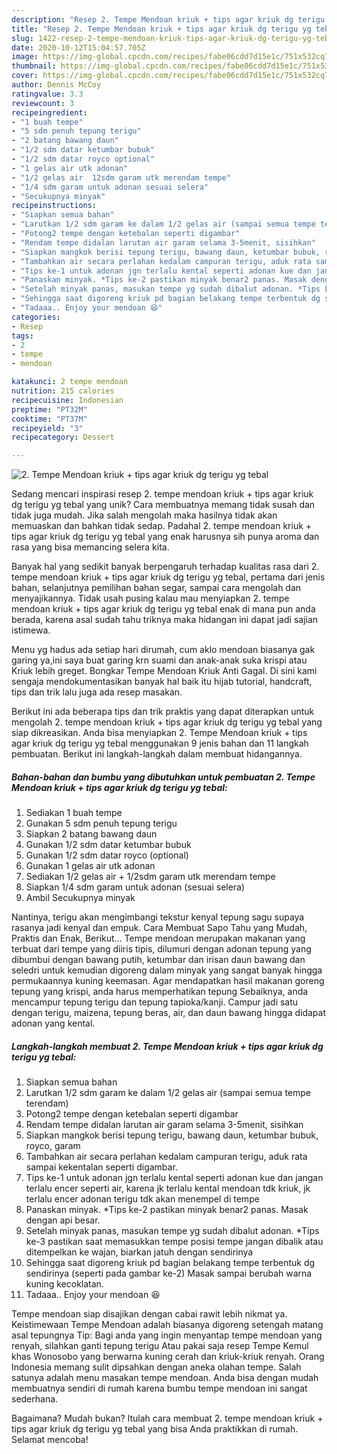 ```yaml
---
description: "Resep 2. Tempe Mendoan kriuk + tips agar kriuk dg terigu yg tebal Anti Gagal"
title: "Resep 2. Tempe Mendoan kriuk + tips agar kriuk dg terigu yg tebal Anti Gagal"
slug: 1422-resep-2-tempe-mendoan-kriuk-tips-agar-kriuk-dg-terigu-yg-tebal-anti-gagal
date: 2020-10-12T15:04:57.705Z
image: https://img-global.cpcdn.com/recipes/fabe06cdd7d15e1c/751x532cq70/2-tempe-mendoan-kriuk-tips-agar-kriuk-dg-terigu-yg-tebal-foto-resep-utama.jpg
thumbnail: https://img-global.cpcdn.com/recipes/fabe06cdd7d15e1c/751x532cq70/2-tempe-mendoan-kriuk-tips-agar-kriuk-dg-terigu-yg-tebal-foto-resep-utama.jpg
cover: https://img-global.cpcdn.com/recipes/fabe06cdd7d15e1c/751x532cq70/2-tempe-mendoan-kriuk-tips-agar-kriuk-dg-terigu-yg-tebal-foto-resep-utama.jpg
author: Dennis McCoy
ratingvalue: 3.3
reviewcount: 3
recipeingredient:
- "1 buah tempe"
- "5 sdm penuh tepung terigu"
- "2 batang bawang daun"
- "1/2 sdm datar ketumbar bubuk"
- "1/2 sdm datar royco optional"
- "1 gelas air utk adonan"
- "1/2 gelas air  12sdm garam utk merendam tempe"
- "1/4 sdm garam untuk adonan sesuai selera"
- "Secukupnya minyak"
recipeinstructions:
- "Siapkan semua bahan"
- "Larutkan 1/2 sdm garam ke dalam 1/2 gelas air (sampai semua tempe terendam)"
- "Potong2 tempe dengan ketebalan seperti digambar"
- "Rendam tempe didalan larutan air garam selama 3-5menit, sisihkan"
- "Siapkan mangkok berisi tepung terigu, bawang daun, ketumbar bubuk, royco, garam"
- "Tambahkan air secara perlahan kedalam campuran terigu, aduk rata sampai kekentalan seperti digambar."
- "Tips ke-1 untuk adonan jgn terlalu kental seperti adonan kue dan jangan terlalu encer seperti air, karena jk terlalu kental mendoan tdk kriuk, jk terlalu encer adonan terigu tdk akan menempel di tempe"
- "Panaskan minyak. *Tips ke-2 pastikan minyak benar2 panas. Masak dengan api besar."
- "Setelah minyak panas, masukan tempe yg sudah dibalut adonan. *Tips ke-3 pastikan saat memasukkan tempe posisi tempe jangan dibalik atau ditempelkan ke wajan, biarkan jatuh dengan sendirinya"
- "Sehingga saat digoreng kriuk pd bagian belakang tempe terbentuk dg sendirinya (seperti pada gambar ke-2) Masak sampai berubah warna kuning kecoklatan."
- "Tadaaa.. Enjoy your mendoan 😆"
categories:
- Resep
tags:
- 2
- tempe
- mendoan

katakunci: 2 tempe mendoan 
nutrition: 215 calories
recipecuisine: Indonesian
preptime: "PT32M"
cooktime: "PT37M"
recipeyield: "3"
recipecategory: Dessert

---
```



![2. Tempe Mendoan kriuk + tips agar kriuk dg terigu yg tebal](https://img-global.cpcdn.com/recipes/fabe06cdd7d15e1c/751x532cq70/2-tempe-mendoan-kriuk-tips-agar-kriuk-dg-terigu-yg-tebal-foto-resep-utama.jpg)

Sedang mencari inspirasi resep 2. tempe mendoan kriuk + tips agar kriuk dg terigu yg tebal yang unik? Cara membuatnya memang tidak susah dan tidak juga mudah. Jika salah mengolah maka hasilnya tidak akan memuaskan dan bahkan tidak sedap. Padahal 2. tempe mendoan kriuk + tips agar kriuk dg terigu yg tebal yang enak harusnya sih punya aroma dan rasa yang bisa memancing selera kita.

Banyak hal yang sedikit banyak berpengaruh terhadap kualitas rasa dari 2. tempe mendoan kriuk + tips agar kriuk dg terigu yg tebal, pertama dari jenis bahan, selanjutnya pemilihan bahan segar, sampai cara mengolah dan menyajikannya. Tidak usah pusing kalau mau menyiapkan 2. tempe mendoan kriuk + tips agar kriuk dg terigu yg tebal enak di mana pun anda berada, karena asal sudah tahu triknya maka hidangan ini dapat jadi sajian istimewa.

Menu yg hadus ada setiap hari dirumah, cum aklo mendoan biasanya gak garing ya,ini saya buat garing krn suami dan anak-anak suka krispi atau Kriuk lebih greget. Bongkar Tempe Mendoan Kriuk Anti Gagal. Di sini kami sengaja mendokumentasikan banyak hal baik itu hijab tutorial, handcraft, tips dan trik lalu juga ada resep masakan.


Berikut ini ada beberapa tips dan trik praktis yang dapat diterapkan untuk mengolah 2. tempe mendoan kriuk + tips agar kriuk dg terigu yg tebal yang siap dikreasikan. Anda bisa menyiapkan 2. Tempe Mendoan kriuk + tips agar kriuk dg terigu yg tebal menggunakan 9 jenis bahan dan 11 langkah pembuatan. Berikut ini langkah-langkah dalam membuat hidangannya.

<!--inarticleads1-->

##### Bahan-bahan dan bumbu yang dibutuhkan untuk pembuatan 2. Tempe Mendoan kriuk + tips agar kriuk dg terigu yg tebal:

1. Sediakan 1 buah tempe
1. Gunakan 5 sdm penuh tepung terigu
1. Siapkan 2 batang bawang daun
1. Gunakan 1/2 sdm datar ketumbar bubuk
1. Gunakan 1/2 sdm datar royco (optional)
1. Gunakan 1 gelas air utk adonan
1. Sediakan 1/2 gelas air + 1/2sdm garam utk merendam tempe
1. Siapkan 1/4 sdm garam untuk adonan (sesuai selera)
1. Ambil Secukupnya minyak


Nantinya, terigu akan mengimbangi tekstur kenyal tepung sagu supaya rasanya jadi kenyal dan empuk. Cara Membuat Sapo Tahu yang Mudah, Praktis dan Enak, Berikut… Tempe mendoan merupakan makanan yang terbuat dari tempe yang diiris tipis, dilumuri dengan adonan tepung yang dibumbui dengan bawang putih, ketumbar dan irisan daun bawang dan seledri untuk kemudian digoreng dalam minyak yang sangat banyak hingga permukaannya kuning keemasan. Agar mendapatkan hasil makanan goreng tepung yang krispi, anda harus memperhatikan tepung Sebaiknya, anda mencampur tepung terigu dan tepung tapioka/kanji. Campur jadi satu dengan terigu, maizena, tepung beras, air, dan daun bawang hingga didapat adonan yang kental. 

<!--inarticleads2-->

##### Langkah-langkah membuat 2. Tempe Mendoan kriuk + tips agar kriuk dg terigu yg tebal:

1. Siapkan semua bahan
1. Larutkan 1/2 sdm garam ke dalam 1/2 gelas air (sampai semua tempe terendam)
1. Potong2 tempe dengan ketebalan seperti digambar
1. Rendam tempe didalan larutan air garam selama 3-5menit, sisihkan
1. Siapkan mangkok berisi tepung terigu, bawang daun, ketumbar bubuk, royco, garam
1. Tambahkan air secara perlahan kedalam campuran terigu, aduk rata sampai kekentalan seperti digambar.
1. Tips ke-1 untuk adonan jgn terlalu kental seperti adonan kue dan jangan terlalu encer seperti air, karena jk terlalu kental mendoan tdk kriuk, jk terlalu encer adonan terigu tdk akan menempel di tempe
1. Panaskan minyak. *Tips ke-2 pastikan minyak benar2 panas. Masak dengan api besar.
1. Setelah minyak panas, masukan tempe yg sudah dibalut adonan. *Tips ke-3 pastikan saat memasukkan tempe posisi tempe jangan dibalik atau ditempelkan ke wajan, biarkan jatuh dengan sendirinya
1. Sehingga saat digoreng kriuk pd bagian belakang tempe terbentuk dg sendirinya (seperti pada gambar ke-2) Masak sampai berubah warna kuning kecoklatan.
1. Tadaaa.. Enjoy your mendoan 😆


Tempe mendoan siap disajikan dengan cabai rawit lebih nikmat ya. Keistimewaan Tempe Mendoan adalah biasanya digoreng setengah matang asal tepungnya Tip: Bagi anda yang ingin menyantap tempe mendoan yang renyah, silahkan ganti tepung terigu Atau pakai saja resep Tempe Kemul khas Wonosobo yang berwarna kuning cerah dan kriuk-kriuk renyah. Orang Indonesia memang sulit dipsahkan dengan aneka olahan tempe. Salah satunya adalah menu masakan tempe mendoan. Anda bisa dengan mudah membuatnya sendiri di rumah karena bumbu tempe mendoan ini sangat sederhana. 

Bagaimana? Mudah bukan? Itulah cara membuat 2. tempe mendoan kriuk + tips agar kriuk dg terigu yg tebal yang bisa Anda praktikkan di rumah. Selamat mencoba!

